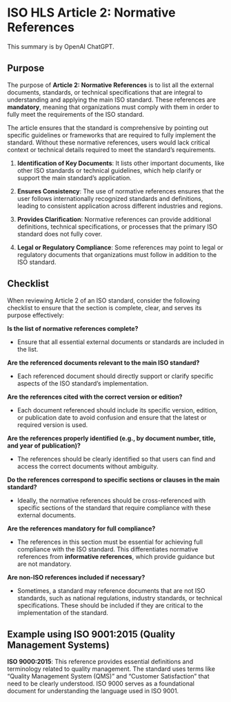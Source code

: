 # ISO HLS Article 2: Normative References

This summary is by OpenAI ChatGPT.

## Purpose

The purpose of **Article 2: Normative References** is to list all the external
documents, standards, or technical specifications that are integral to
understanding and applying the main ISO standard. These references are
**mandatory**, meaning that organizations must comply with them in order to
fully meet the requirements of the ISO standard.

The article ensures that the standard is comprehensive by pointing out specific
guidelines or frameworks that are required to fully implement the standard.
Without these normative references, users would lack critical context or
technical details required to meet the standard’s requirements.

1. **Identification of Key Documents**: It lists other important documents, like
   other ISO standards or technical guidelines, which help clarify or support
   the main standard’s application.

2. **Ensures Consistency**: The use of normative references ensures that the
   user follows internationally recognized standards and definitions, leading to
   consistent application across different industries and regions.

3. **Provides Clarification**: Normative references can provide additional
   definitions, technical specifications, or processes that the primary ISO
   standard does not fully cover.

4. **Legal or Regulatory Compliance**: Some references may point to legal or
   regulatory documents that organizations must follow in addition to the ISO
   standard.

## Checklist

When reviewing Article 2 of an ISO standard, consider the following checklist to
ensure that the section is complete, clear, and serves its purpose effectively:

**Is the list of normative references complete?**

* Ensure that all essential external documents or standards are included in the
  list.

**Are the referenced documents relevant to the main ISO standard?**

* Each referenced document should directly support or clarify specific aspects
  of the ISO standard’s implementation.

**Are the references cited with the correct version or edition?**

* Each document referenced should include its specific version, edition, or
  publication date to avoid confusion and ensure that the latest or required
  version is used.

**Are the references properly identified (e.g., by document number, title, and year of publication)?**

* The references should be clearly identified so that users can find and access
  the correct documents without ambiguity.

**Do the references correspond to specific sections or clauses in the main standard?**

* Ideally, the normative references should be cross-referenced with specific
  sections of the standard that require compliance with these external
  documents.

**Are the references mandatory for full compliance?**

* The references in this section must be essential for achieving full compliance
  with the ISO standard. This differentiates normative references from
  **informative references**, which provide guidance but are not mandatory.

**Are non-ISO references included if necessary?**

* Sometimes, a standard may reference documents that are not ISO standards, such
  as national regulations, industry standards, or technical specifications.
  These should be included if they are critical to the implementation of the
  standard.

## Example using ISO 9001:2015 (Quality Management Systems)

**ISO 9000:2015**: This reference provides essential definitions and terminology
related to quality management. The standard uses terms like “Quality Management
System (QMS)” and “Customer Satisfaction” that need to be clearly understood.
ISO 9000 serves as a foundational document for understanding the language used
in ISO 9001.
